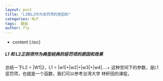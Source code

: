 ```yaml
---
layout: post
title: "L1和L2作为惩罚项的原因到"
categories: NLP
tags:  基础
author: fly
---
```


* content
{:toc}


##### L1 和 L2正则项作为典型经典的惩罚项的原因和效果

总结一下L2 = |W1|2，L1 = |w1|+|w2|+|w3|+|w4|....+
这种空间下的参数，是L1 惩罚项，也就是一个函数，我们可以参考台湾大学 林轩田的课程，

